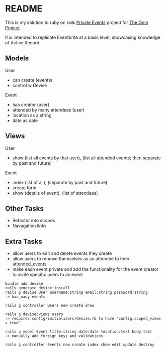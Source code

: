 # README

This is my solution to ruby on rails [Private Events](https://www.theodinproject.com/lessons/ruby-on-rails-private-events) project for [The Odin Project](https://www.theodinproject.com/).

It is intended to replicate Eventbrite at a basic level, showcasing knowledge of Active Record.

## Models

User
- can create (event)s
- control w Devise

Event
- has creator (user)
- attended by many attendees (user)
- location as a string
- date as date

## Views

User
- show (list all events by that user), (list all attended events; then separate by past and future)

Event
- index (list of all), (separate by past and future)
- create form
- show (details of event), (list of attendees)

## Other Tasks

- Refactor into scopes
- Navagation links

## Extra Tasks

- allow users to edit and delete events they create
- allow users to remove themselves as an attendee to their attended_events
- make each event private and add the functionality for the event creator to invite specific users to an event


```
bundle add devise
rails generate devise:install
rails g devise User username:string email:string password:string
-> has_many events

rails g controller Users new create show

rails g devise:views users
-> requires config/initializers/devise.rb to have "config.scoped_views = true"
```

```
rails g model Event title:string date:date location:text body:text
-> manually add foreign keys and validations

rails g controller Events new create index show edit update destroy
```